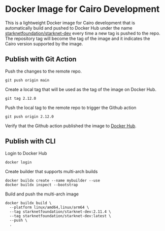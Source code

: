 # Docker Image for Cairo Development

This is a lightweight Docker image for Cairo development that is automatically build and pushed to Docker Hub under the name [starknetfoundation/starknet-dev](https://hub.docker.com/repository/docker/starknetfoundation/starknet-dev/general) every time a new tag is pushed to the repo. The repository tag will become the tag of the image and it indicates the Cairo version supported by the image.

## Publish with Git Action

Push the changes to the remote repo.

```
git push origin main
```

Create a local tag that will be used as the tag of the image on Docker Hub.

```
git tag 2.12.0
```

Push the local tag to the remote repo to trigger the Github action

```
git push origin 2.12.0
```

Verify that the Github action published the image to [Docker Hub](https://hub.docker.com/repository/docker/starknetfoundation/starknet-dev/general).

## Publish with CLI

Login to Docker Hub

```
docker login
```

Create builder that supports multi-arch builds

```
docker buildx create --name mybuilder --use
docker buildx inspect --bootstrap
```

Build and push the multi-arch image

```
docker buildx build \
  --platform linux/amd64,linux/arm64 \
  --tag starknetfoundation/starknet-dev:2.11.4 \
  --tag starknetfoundation/starknet-dev:latest \
  --push \
  .
```